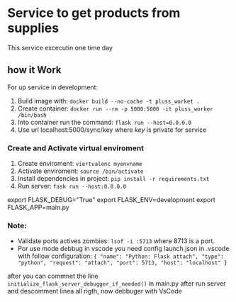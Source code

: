 # Service to get products from supplies
This service excecutin one time day

## how it Work

For up service in development:

1. Build image with: `docker build --no-cache -t pluss_worket .`
2. Create container: `docker run --rm -p 5000:5000 -it pluss_worker /bin/bash`
3. Into container run the command: `flask run --host=0.0.0.0`
4. Use url localhost:5000/sync/key  where _key_ is private for service

### Create and Activate virtual enviroment

1. Create enviroment: `viertualenc myenvname`
2. Activate enviroment: `source /bin/activate`
3. Install dependencies in project: `pip install -r requirements.txt`
4. Run server: `fask run --host:0.0.0.0`

export FLASK_DEBUG="True"
export FLASK_ENV=development
export FLASK_APP=main.py

### Note:

* Validate ports actives zombies: `lsof -i :5713` where 8713 is a port.
* Por use mode debbug in vscode you need config launch.json in .vscode with follow configuration:
`{
            "name": "Python: Flask attach",
            "type": "python",
            "request": "attach",
            "port": 5713,
            "host": "localhost"
        }`

after you can commnet the line `initialize_flask_server_debugger_if_needed()` in  main.py after run server and descomment linea all rigth, now debbuger with VsCode




